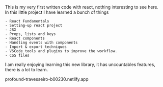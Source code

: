 This is my very first written code with react, nothing interesting to see here. In this little project I have learned a bunch of things

    - React Fundamentals 
    - Setting-up react project
    - JSX
    - Props, lists and keys
    - React components
    - Handling events with components
    - Import & export techniques
    - VSCode tools and plugins to improve the workflow.
    - CSS files
    
I am really enjoying learning this new library, it has uncountables features, there is a lot to learn.

profound-travesseiro-b00230.netlify.app
